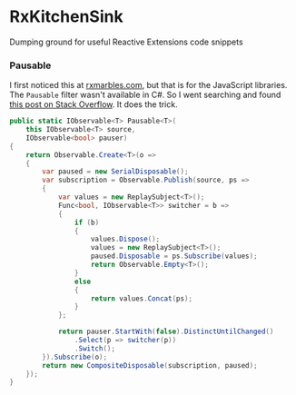 # RxKitchenSink
Dumping ground for useful Reactive Extensions code snippets

### Pausable

I first noticed this at [rxmarbles.com](http://rxmarbles.com), but that is for the JavaScript libraries. The `Pausable` filter wasn't available in C#. So I went searching and found [this post on Stack Overflow](http://stackoverflow.com/questions/7620182/pause-and-resume-subscription-on-cold-iobservable). It does the trick.

```c#
public static IObservable<T> Pausable<T>(
    this IObservable<T> source,
    IObservable<bool> pauser)
{
    return Observable.Create<T>(o =>
    {
        var paused = new SerialDisposable();
        var subscription = Observable.Publish(source, ps =>
        {
            var values = new ReplaySubject<T>();
            Func<bool, IObservable<T>> switcher = b =>
            {
                if (b)
                {
                    values.Dispose();
                    values = new ReplaySubject<T>();
                    paused.Disposable = ps.Subscribe(values);
                    return Observable.Empty<T>();
                }
                else
                {
                    return values.Concat(ps);
                }
            };

            return pauser.StartWith(false).DistinctUntilChanged()
                .Select(p => switcher(p))
                .Switch();
        }).Subscribe(o);
        return new CompositeDisposable(subscription, paused);
    });
}
```
